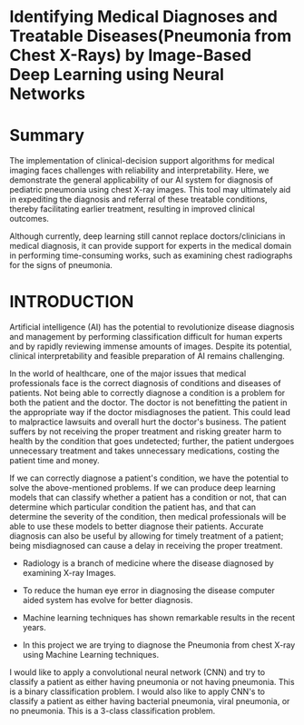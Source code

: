# Identifying Medical Diagnoses and Treatable Diseases(Pneumonia from Chest X-Rays) by Image-Based Deep Learning using Neural Networks

# Summary
The implementation of clinical-decision support algorithms for medical imaging faces challenges with reliability and interpretability. Here, we demonstrate the general applicability of our AI system for diagnosis of pediatric pneumonia using chest X-ray images. This tool may ultimately aid in expediting the diagnosis and referral of these treatable conditions, thereby facilitating earlier treatment, resulting in improved clinical outcomes.

Although currently, deep learning still cannot replace doctors/clinicians in medical diagnosis, it can provide support for experts in the medical domain in performing time-consuming works, such as examining chest radiographs for the signs of pneumonia.

# INTRODUCTION
Artificial intelligence (AI) has the potential to revolutionize disease diagnosis and management by performing classification difficult for human experts and by rapidly reviewing immense amounts of images. Despite its potential, clinical interpretability and feasible preparation of AI remains challenging.

In the world of healthcare, one of the major issues that medical professionals face is the correct diagnosis of conditions and diseases of patients. Not being able to correctly diagnose a condition is a problem for both the patient and the doctor. The doctor is not benefitting the patient in the appropriate way if the doctor misdiagnoses the patient. This could lead to malpractice lawsuits and overall hurt the doctor's business. The patient suffers by not receiving the proper treatment and risking greater harm to health by the condition that goes undetected; further, the patient undergoes unnecessary treatment and takes unnecessary medications, costing the patient time and money.

If we can correctly diagnose a patient's condition, we have the potential to solve the above-mentioned problems. If we can produce deep learning models that can classify whether a patient has a condition or not, that can determine which particular condition the patient has, and that can determine the severity of the condition, then medical professionals will be able to use these models to better diagnose their patients. Accurate diagnosis can also be useful by allowing for timely treatment of a patient; being misdiagnosed can cause a delay in receiving the proper treatment.

* Radiology is a branch of medicine where the disease diagnosed by examining X-ray Images.

* To reduce the human eye error in diagnosing the disease computer aided system has evolve for better diagnosis.

* Machine learning techniques has shown remarkable results in the recent years.

* In this project we are trying to diagnose the Pneumonia from chest X-ray using Machine Learning techniques.

I would like to apply a convolutional neural network (CNN) and try to classify a patient as either having pneumonia or not having pneumonia. This is a binary classification problem. I would also like to apply CNN's to classify a patient as either having bacterial pneumonia, viral pneumonia, or no pneumonia. This is a 3-class classification problem.
